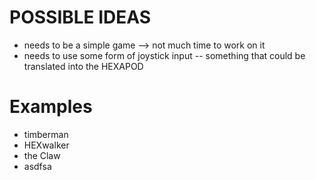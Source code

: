 POSSIBLE IDEAS
==============

- needs to be a simple game --> not much time to work on it
- needs to use some form of joystick input
-- something that could be translated into the HEXAPOD


Examples
========

- timberman
- HEXwalker
- the Claw
- asdfsa

